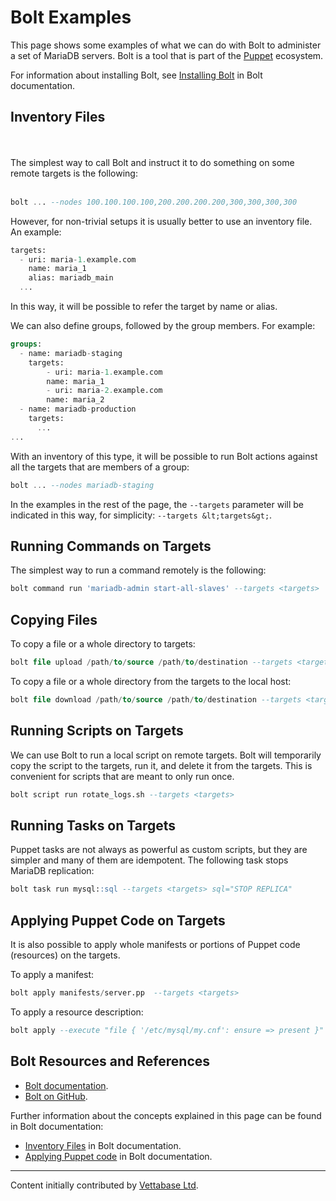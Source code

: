 # Bolt Examples

This page shows some examples of what we can do with Bolt to administer a set of MariaDB servers. Bolt is a tool that is part of the [Puppet](/mariadb-administration/getting-installing-and-upgrading-mariadb/binary-packages/automated-mariadb-deployment-and-administration/automated-mariadb-deployment-and-administration-puppet-and-mariadb/) ecosystem.

For information about installing Bolt, see [Installing Bolt](https://puppet.com/docs/bolt/latest/bolt_installing.html) in Bolt documentation.

## Inventory Files

<br><br>
The simplest way to call Bolt and instruct it to do something on some remote targets is the following:
<br><br>

```sql
bolt ... --nodes 100.100.100.100,200.200.200.200,300,300,300,300
```

However, for non-trivial setups it is usually better to use an inventory file. An example:

```sql
targets:
  - uri: maria-1.example.com
    name: maria_1
    alias: mariadb_main
  ...
```

In this way, it will be possible to refer the target by name or alias.

We can also define groups, followed by the group members. For example:

```sql
groups:
  - name: mariadb-staging
    targets:
        - uri: maria-1.example.com
        name: maria_1
        - uri: maria-2.example.com
        name: maria_2
  - name: mariadb-production
    targets:
      ...
...
```

With an inventory of this type, it will be possible to run Bolt actions against all the targets that are members of a group:

```sql
bolt ... --nodes mariadb-staging
```

In the examples in the rest of the page, the `--targets` parameter will be indicated in this way, for simplicity: `--targets &lt;targets&gt;`.

## Running Commands on Targets

The simplest way to run a command remotely is the following:

```sql
bolt command run 'mariadb-admin start-all-slaves' --targets <targets>
```

## Copying Files

To copy a file or a whole directory to targets:

```sql
bolt file upload /path/to/source /path/to/destination --targets <targets>
```

To copy a file or a whole directory from the targets to the local host:

```sql
bolt file download /path/to/source /path/to/destination --targets <targets>
```

## Running Scripts on Targets

We can use Bolt to run a local script on remote targets. Bolt will temporarily copy the script to the targets, run it, and delete it from the targets. This is convenient for scripts that are meant to only run once.

```sql
bolt script run rotate_logs.sh --targets <targets>
```

## Running Tasks on Targets

Puppet tasks are not always as powerful as custom scripts, but they are simpler and many of them are idempotent. The following task stops MariaDB replication:

```sql
bolt task run mysql::sql --targets <targets> sql="STOP REPLICA"
```

## Applying Puppet Code on Targets

It is also possible to apply whole manifests or portions of Puppet code (resources) on the targets.

To apply a manifest:

```sql
bolt apply manifests/server.pp  --targets <targets>
```

To apply a resource description:

```sql
bolt apply --execute "file { '/etc/mysql/my.cnf': ensure => present }" --targets <targets>
```

## Bolt Resources and References

- [Bolt documentation](https://puppet.com/docs/bolt/latest/bolt.html).
- [Bolt on GitHub](https://github.com/puppetlabs/bolt).

Further information about the concepts explained in this page can be found in Bolt documentation:

- [Inventory Files](https://puppet.com/docs/bolt/latest/inventory_file_v2.html) in Bolt documentation.
- [Applying Puppet code](https://puppet.com/docs/bolt/latest/applying_manifest_blocks.html) in Bolt documentation.

---

Content initially contributed by [Vettabase Ltd](https://vettabase.com/).
